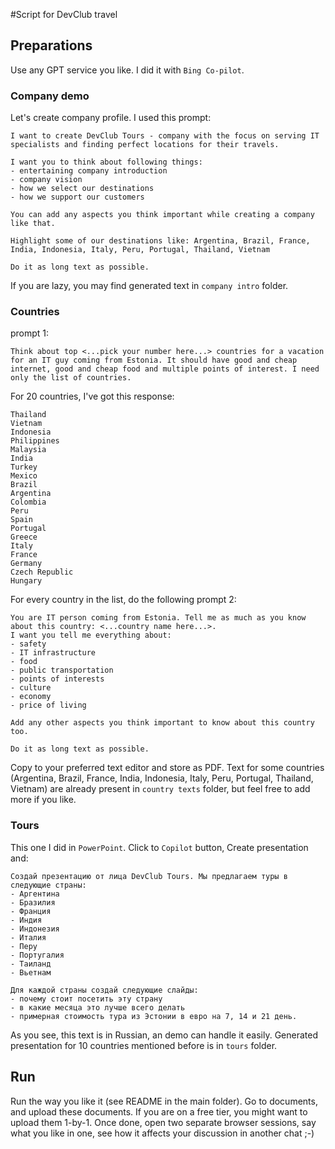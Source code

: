 #Script for DevClub travel

## Preparations

Use any GPT service you like. I did it with `Bing Co-pilot`.

### Company demo

Let's create company profile. I used this prompt:

```
I want to create DevClub Tours - company with the focus on serving IT specialists and finding perfect locations for their travels. 

I want you to think about following things: 
- entertaining company introduction
- company vision
- how we select our destinations
- how we support our customers 

You can add any aspects you think important while creating a company like that. 

Highlight some of our destinations like: Argentina, Brazil, France, India, Indonesia, Italy, Peru, Portugal, Thailand, Vietnam

Do it as long text as possible.
```

If you are lazy, you may find generated text in `company intro` folder.

### Countries

prompt 1:

```
Think about top <...pick your number here...> countries for a vacation for an IT guy coming from Estonia. It should have good and cheap internet, good and cheap food and multiple points of interest. I need only the list of countries.
```

For 20 countries, I've got this response:

```
Thailand
Vietnam
Indonesia
Philippines
Malaysia
India
Turkey
Mexico
Brazil
Argentina
Colombia
Peru
Spain
Portugal
Greece
Italy
France
Germany
Czech Republic
Hungary
```

For every country in the list, do the following prompt 2:

```
You are IT person coming from Estonia. Tell me as much as you know about this country: <...country name here...>. 
I want you tell me everything about:
- safety
- IT infrastructure
- food
- public transportation
- points of interests
- culture
- economy
- price of living

Add any other aspects you think important to know about this country too.

Do it as long text as possible.
``` 

Copy to your preferred text editor and store as PDF. Text for some countries (Argentina, Brazil, France, India, Indonesia, Italy, Peru, Portugal, Thailand, Vietnam) are already present in `country texts` folder, but feel free to add more if you like.

### Tours 

This one I did in `PowerPoint`. Click to `Copilot` button, Create presentation and: 

```
Создай презентацию от лица DevClub Tours. Мы предлагаем туры в следующие страны:
- Аргентина
- Бразилия
- Франция
- Индия
- Индонезия
- Италия
- Перу
- Португалия
- Таиланд
- Вьетнам

Для каждой страны создай следующие слайды:
- почему стоит посетить эту страну
- в какие месяца это лучше всего делать
- примерная стоимость тура из Эстонии в евро на 7, 14 и 21 день.
```

As you see, this text is in Russian, an demo can handle it easily. Generated presentation for 10 countries mentioned before is in `tours` folder.

## Run

Run the way you like it (see README in the main folder). Go to documents, and upload these documents. If you are on a free tier, you might want to upload them 1-by-1.
Once done, open two separate browser sessions, say what you like in one, see how it affects your discussion in another chat ;-)